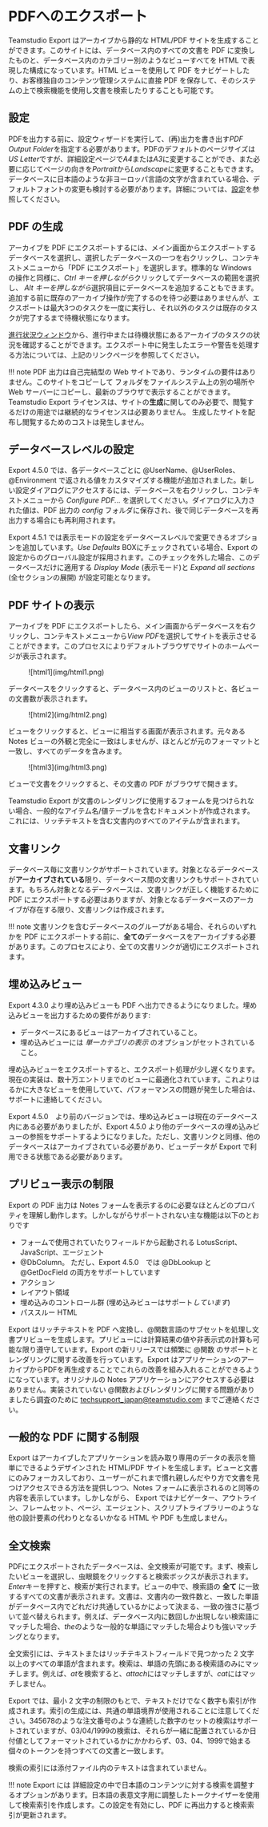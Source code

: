 # PDFへのエクスポート

Teamstudio Export はアーカイブから静的な HTML/PDF サイトを生成することができます。このサイトには、データベース内のすべての文書を PDF に変換したものと、データベース内のカテゴリー別のようなビューすべてを HTML で表現した構成になっています。HTML ビューを使用して PDF をナビゲートしたり、お客様独自のコンテンツ管理システムに直接 PDF を保存して、そのシステムの上で検索機能を使用し文書を検索したりすることも可能です。

## 設定
PDFを出力する前に、設定ウィザードを実行して、(再)出力を書き出す*PDF Output Folder*を指定する必要があります。PDFのデフォルトのページサイズは*US Letter*ですが、詳細設定ページで*A4*または*A3*に変更することができ、また必要に応じてページの向きを*Portrait*から*Landscape*に変更することもできます。データベースに日本語のような非ヨーロッパ言語の文字が含まれている場合、デフォルトフォントの変更も検討する必要があります。詳細については、[設定](configuration.md)を参照してください。

## PDF の生成
アーカイブを PDF にエクスポートするには、メイン画面からエクスポートするデータベースを選択し、選択したデータベースの一つを右クリックし、コンテキストメニューから「PDF にエクスポート」を選択します。標準的な Windows の操作と同様に、*Ctrl キーを押しながら*クリックしてデータベースの範囲を選択し、 *Alt キーを押しながら*選択項目にデータベースを追加することもできます。追加する前に既存のアーカイブ操作が完了するのを待つ必要はありませんが、エクスポートは最大3つのタスクを一度に実行し、それ以外のタスクは既存のタスクが完了するまで待機状態になります。

[進行状況ウィンドウ](progress.md)から、進行中または待機状態にあるアーカイブのタスクの状況を確認することができます。エクスポート中に発生したエラーや警告を処理する方法については、上記のリンクページを参照してください。

!!! note
    PDF 出力は自己完結型の Web サイトであり、ランタイムの要件はありません。このサイトをコピーして
    フォルダをファイルシステム上の別の場所や Web サーバーにコピーし、最新のブラウザで表示することができます。
    Teamstudio Export ライセンスは、サイトの**生成**に関してのみ必要で、閲覧するだけの用途では継続的なライセンスは必要ありません。
    生成したサイトを配布し閲覧するためのコストは発生しません。

## データベースレベルの設定
Export 4.5.0 では、各データベースごとに @UserName、@UserRoles、@Environment で返される値をカスタマイズする機能が追加されました。新しい設定ダイアログにアクセスするには、データベースを右クリックし、コンテキストメニューから *Configure PDF...* を選択してください。ダイアログに入力された値は、PDF 出力の *config* フォルダに保存され、後で同じデータベースを再出力する場合にも再利用されます。

Export 4.5.1 では表示モードの設定をデータベースレベルで変更できるオプションを追加しています。*Use Defaults* BOXにチェックされている場合、Export の設定からのグローバル設定が採用されます。このチェックを外した場合、このデータベースだけに適用する *Display Mode* (表示モード)と *Expand all sections* (全セクションの展開) が設定可能となります。

## PDF サイトの表示
アーカイブを PDF にエクスポートしたら、メイン画面からデータベースを右クリックし、コンテキストメニューから*View PDF*を選択してサイトを表示させることができます。このプロセスによりデフォルトブラウザでサイトのホームページが表示されます。

<figure markdown="1">
  ![html1](img/html1.png)
</figure>

データベースをクリックすると、データベース内のビューのリストと、各ビューの文書数が表示されます。

<figure markdown="1">
   ![html2](img/html2.png)
</figure>

ビューをクリックすると、ビューに相当する画面が表示されます。元々ある Notes ビューの外観と完全に一致はしませんが、ほとんどが元のフォーマットと一致し、すべてのデータを含みます。

<figure markdown="1">
  ![html3](img/html3.png)
</figure>

ビューで文書をクリックすると、その文書の PDF がブラウザで開きます。

Teamstudio Export が文書のレンダリングに使用するフォームを見つけられない場合、一般的なアイテム名/値テーブルを含むドキュメントが作成されます。これには、リッチテキストを含む文書内のすべてのアイテムが含まれます。

## 文書リンク
データベース毎に文書リンクがサポートされています。対象となるデータベースが**アーカイブされている**限り、データベース間の文書リンクもサポートされています。もちろん対象となるデータベースは、文書リンクが正しく機能するために PDF にエクスポートする必要はありますが、対象となるデータベースのアーカイブが存在する限り、文書リンクは作成されます。

!!! note
 文書リンクを含むデータベースのグループがある場合、それらのいずれかを PDF にエクスポートする前に、**全ての**データベースをアーカイブする必要があります。このプロセスにより、全ての文書リンクが適切にエクスポートされます。

## 埋め込みビュー
Export 4.3.0 より埋め込みビューも PDF へ出力できるようになりました。埋め込みビューを出力するための要件があります:

* データベースにあるビューはアーカイブされていること。
* 埋め込みビューには *単一カテゴリの表示* のオプションがセットされていること。

埋め込みビューをエクスポートすると、エクスポート処理が少し遅くなります。現在の実装は、数十万エントリまでのビューに最適化されています。これよりはるかに大きなビューを使用していて、パフォーマンスの問題が発生した場合は、サポートに連絡してください。

Export 4.5.0　より前のバージョンでは、埋め込みビューは現在のデータベース内にある必要がありましたが、Export 4.5.0 より他のデータベースの埋め込みビューの参照をサポートするようになりました。ただし、文書リンクと同様、他のデータベースはアーカイブされている必要があり、ビューデータが Export で利用できる状態である必要があります。

## プリビュー表示の制限
Export の PDF 出力は Notes フォームを表示するのに必要なほとんどのプロパティを理解し動作します。しかしながらサポートされない主な機能は以下のとおりです

* フォームで使用されていたりフィールドから起動される LotusScript、JavaScript、エージェント
* @DbColumn。 ただし、Export 4.5.0　では @DbLookup と @GetDocField の両方をサポートしています
* アクション
* レイアウト領域
* 埋め込みのコントロール群 (埋め込みビューはサポート*しています*)
* パススルー HTML

Export はリッチテキストを PDF へ変換し、@関数言語のサブセットを処理し文書プリビューを生成します。プリビューには計算結果の値や非表示式の計算も可能な限り遵守しています。Export の新リリースでは頻繁に @関数 のサポートとレンダリングに関する改善を行っています。Export はアプリケーションのアーカイブからPDFを再生成することでこれらの改善を組み入れることができるようになっています。オリジナルの Notes アプリケーションにアクセスする必要はありません。実装されていない @関数およびレンダリングに関する問題がありましたら調査のために [techsupport_japan@teamstudio.com](mailto:techsupport_japan@teamstudio.com) までご連絡ください。

## 一般的な PDF に関する制限
Export はアーカイブしたアプリケーションを読み取り専用のデータの表示を簡単にできるようデザインされた HTML/PDF サイトを生成します。ビューと文書にのみフォーカスしており、ユーザーがこれまで慣れ親しんだやり方で文書を見つけアクセスできる方法を提供しつつ、Notes フォームに表示されるのと同等の内容を表示しています。しかしながら、 Export ではナビゲーター、アウトライン、フレームセット、ページ、エージェント、スクリプトライブラリーのような他の設計要素の代わりとなるいかなる HTML や PDF も生成しません。

## 全文検索
PDFにエクスポートされたデータベースは、全文検索が可能です。まず、検索したいビューを選択し、虫眼鏡をクリックすると検索ボックスが表示されます。*Enter*キーを押すと、検索が実行されます。ビューの中で、検索語の **全て** に一致するすべての文書が表示されます。文書は、文書内の一致件数と、一致した単語がデータベース内でどれだけ共通しているかによって決まる、一致の強さに基づいて並べ替えられます。例えば、データベース内に数回しか出現しない検索語にマッチした場合、*the*のような一般的な単語にマッチした場合よりも強いマッチングとなります。

全文索引には、テキストまたはリッチテキストフィールドで見つかった 2 文字以上のすべての単語が含まれます。検索は、単語の先頭にある検索語のみにマッチします。例えば、*at*を検索すると、*attach*にはマッチしますが、*cat*にはマッチしません。

Export では、最小 2 文字の制限のもとで、テキストだけでなく数字も索引が作成されます。索引の生成には、共通の単語境界が使用されることに注意してください。345678のような注文番号のような連続した数字のセットの検索はサポートされていますが、03/04/1999の検索は、それらが一緒に配置されているか日付値としてフォーマットされているかにかかわらず、03、04、1999で始まる個々のトークンを持つすべての文書と一致します。

検索の索引には添付ファイル内のテキストは含まれていません。

!!! note
    Export には 詳細設定の中で日本語のコンテンツに対する検索を調整するオプションがあります。日本語の表意文字用に調整したトークナイザーを使用して検索索引を作成します。この設定を有効にし、PDF に再出力すると検索索引が更新されます。